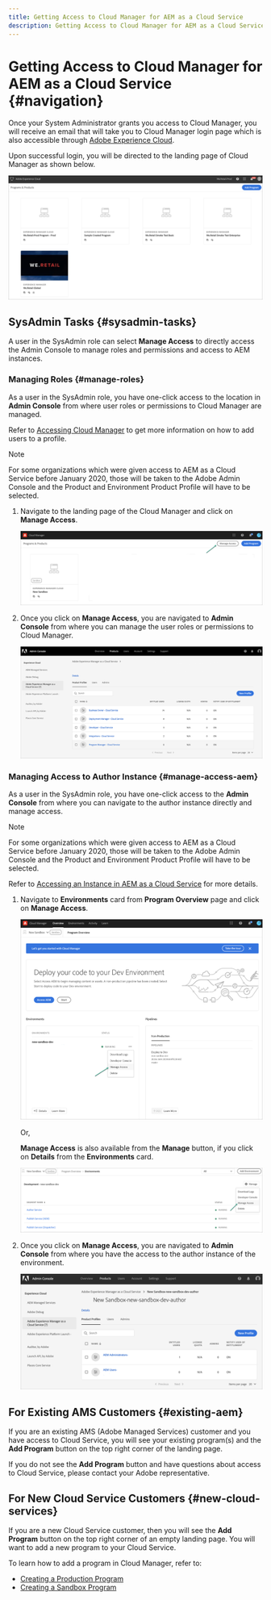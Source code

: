 ```yaml
---
title: Getting Access to Cloud Manager for AEM as a Cloud Service
description: Getting Access to Cloud Manager for AEM as a Cloud Service
---
```


# Getting Access to Cloud Manager for AEM as a Cloud Service {#navigation} 

Once your System Administrator grants you access to Cloud Manager, you will receive an email that will take you to Cloud Manager login page which is also accessible through [Adobe Experience Cloud](https://my.cloudmanager.adobe.com/). 

Upon successful login, you will be directed to the landing page of Cloud Manager as shown below.

   ![](assets/first_timelogin1.png)

## SysAdmin Tasks {#sysadmin-tasks}

A user in the SysAdmin role can select **Manage Access** to directly access the Admin Console to manage roles and permissions and access to AEM instances.

### Managing Roles {#manage-roles}

As a user in the SysAdmin role, you have one-click access to the location in **Admin Console** from where user roles or permissions to Cloud Manager are managed.

Refer to [Accessing Cloud Manager](https://docs.adobe.com/content/help/en/experience-manager-cloud-service/security/ims-support.html#accessing-cloud-manager) to get more information on how to add users to a profile. 

>[!NOTE]
>For some organizations which were given access to AEM as a Cloud Service before January 2020, those will be taken to the Adobe Admin Console and the Product and Environment Product Profile will have to be selected.

1. Navigate to the landing page of the Cloud Manager and click on **Manage Access**.

   ![](assets/sys-admin5.png)

1. Once you click on **Manage Access**, you are navigated to **Admin Console** from where you can manage the user roles or permissions to Cloud Manager.

   ![](assets/sys-admin1.png)

### Managing Access to Author Instance {#manage-access-aem}

As a user in the SysAdmin role, you have one-click access to the **Admin Console** from where you can navigate to the author instance directly and manage access.

>[!NOTE]
>For some organizations which were given access to AEM as a Cloud Service before January 2020, those will be taken to the Adobe Admin Console and the Product and Environment Product Profile will have to be selected.

   Refer to [Accessing an Instance in AEM as a Cloud Service](https://docs.adobe.com/content/help/en/experience-manager-cloud-service/security/ims-support.html#accessing-instance-cloud-service) for more details.

1. Navigate to **Environments** card from **Program Overview** page and click on **Manage Access**.

   ![](assets/sys-admin6.png)

   Or,

   **Manage Access** is also available from the **Manage** button, if you click on **Details** from the **Environments** card.

   ![](assets/sys-admin4.png)

1. Once you click on **Manage Access**, you are navigated to **Admin Console** from where you have the access to the author instance of the environment.

   ![](assets/sys-admin-2.png)

## For Existing AMS Customers {#existing-aem}

If you are an existing AMS (Adobe Managed Services) customer and you have access to Cloud Service, you will see your existing program(s) and the **Add Program** button on the top right corner of the landing page. 

If you do not see the **Add Program** button and have questions about access to Cloud Service, please contact your Adobe representative.

## For New Cloud Service Customers {#new-cloud-services}

If you are a new Cloud Service customer, then you will see the **Add Program** button on the top right corner of an empty landing page. You will want to add a new program to your Cloud Service.

To learn how to add a program in Cloud Manager, refer to:
* [Creating a Production Program](/help/onboarding/getting-access-to-aem-in-cloud/creating-production-program.md)
* [Creating a Sandbox Program](/help/onboarding/getting-access-to-aem-in-cloud/creating-sandbox-program.md)
